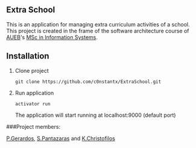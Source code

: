Extra School
------------------

This is an application for managing extra curriculum activities of a school. This project is created in the frame of the software architecture course of [AUEB][1]'s [MSc in Information Systems][2].

Installation
--------------------------------
1. Clone project

    `git clone https://github.com/c0nstantx/ExtraSchool.git`

2. Run application

    `activator run`

    The application will start running at localhost:9000 (default port)


###Project members:

[P.Gerardos][4], [S.Pantazaras][5] and [K.Christofilos][3]

[1]: http://www.aueb.gr/
[2]: http://mscis.cs.aueb.gr/
[3]: https://github.com/c0nstantx
[4]: https://github.com/pavlosg
[5]: https://github.com/Soookkk
